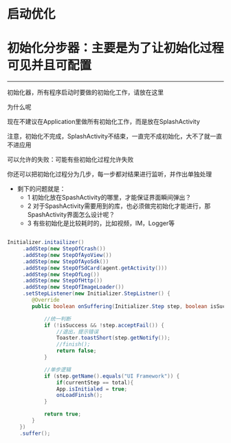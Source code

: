 # 启动优化

# 初始化分步器：主要是为了让初始化过程可见并且可配置
----------------------------------------

初始化器，所有程序启动时要做的初始化工作，请放在这里

为什么呢

现在不建议在Application里做所有初始化工作，而是放在SplashActivity

 注意，初始化不完成，SplashActivity不结束，一直完不成初始化，大不了就一直不进应用

 可以允许的失败：可能有些初始化过程允许失败

你还可以把初始化过程分为几步，每一步都对结果进行监听，并作出单独处理

* 剩下的问题就是：
    * 1 初始化放在SpashActivity的哪里，才能保证界面瞬间弹出？
    * 2 对于SpashActivity需要用到的库，也必须做完初始化才能进行，那SpashActivity界面怎么设计呢？
    * 3 有些初始化是比较耗时的，比如视频，IM，Logger等


```java

Initializer.initailizer()
     .addStep(new StepOfCrash())
     .addStep(new StepOfAyoView())
     .addStep(new StepOfAyoSdk())
     .addStep(new StepOfSdCard(agent.getActivity()))
     .addStep(new StepOfLog())
     .addStep(new StepOfHttp())
     .addStep(new StepOfImageLoader())
     .setStepListener(new Initializer.StepListner() {
        @Override
        public boolean onSuffering(Initializer.Step step, boolean isSuccess, int currentStep, int total) {

            //统一判断
            if (!isSuccess && !step.acceptFail()) {
                //退出，提示错误
                Toaster.toastShort(step.getNotify());
                //finish();
                return false;
            }

            //单步逻辑
            if (step.getName().equals("UI Framework")) {
                if(currentStep == total){
                App.isInitialed = true;
                onLoadFinish();
            }

            return true;
        }
    })
    .suffer();

```